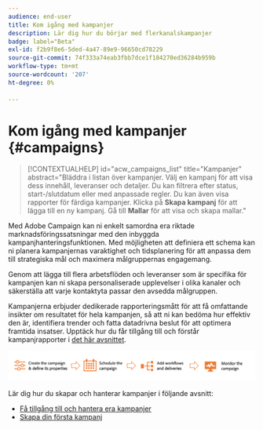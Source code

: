 ```yaml
---
audience: end-user
title: Kom igång med kampanjer
description: Lär dig hur du börjar med flerkanalskampanjer
badge: label="Beta"
exl-id: f2b9f8e6-5ded-4a47-89e9-96650cd78229
source-git-commit: 74f333a74eab3fbb7dce1f184270ed36284b959b
workflow-type: tm+mt
source-wordcount: '207'
ht-degree: 0%

---
```



# Kom igång med kampanjer {#campaigns}

>[!CONTEXTUALHELP]
>id="acw_campaigns_list"
>title="Kampanjer"
>abstract="Bläddra i listan över kampanjer. Välj en kampanj för att visa dess innehåll, leveranser och detaljer. Du kan filtrera efter status, start-/slutdatum eller med anpassade regler. Du kan även visa rapporter för färdiga kampanjer. Klicka på **Skapa kampanj** för att lägga till en ny kampanj. Gå till **Mallar** för att visa och skapa mallar."


Med Adobe Campaign kan ni enkelt samordna era riktade marknadsföringssatsningar med den inbyggda kampanjhanteringsfunktionen. Med möjligheten att definiera ett schema kan ni planera kampanjernas varaktighet och tidsplanering för att anpassa dem till strategiska mål och maximera målgruppernas engagemang.

Genom att lägga till flera arbetsflöden och leveranser som är specifika för kampanjen kan ni skapa personaliserade upplevelser i olika kanaler och säkerställa att varje kontaktyta passar den avsedda målgruppen.

Kampanjerna erbjuder dedikerade rapporteringsmått för att få omfattande insikter om resultatet för hela kampanjen, så att ni kan bedöma hur effektiv den är, identifiera trender och fatta datadrivna beslut för att optimera framtida insatser. Upptäck hur du får tillgång till och förstår kampanjrapporter i [det här avsnittet](../reporting/campaign-reports.md).

![Kampanjflöde](assets/campaign-flow.png)

Lär dig hur du skapar och hanterar kampanjer i följande avsnitt:

* [Få tillgång till och hantera era kampanjer](manage-campaigns.md)
* [Skapa din första kampanj](create-campaigns.md)



<!--
Use Adobe Campaign to create cross-channel campaigns. With its marketing campaign orchestration capabilities, you can manage and centralize customer data, design customer communications and campaigns, and create personalized experiences across different channels. In this version, email, push and SMS channels are available.

Design and execute high-volume email campaigns to deliver personalized messages, for all platforms and screen sizes. 
Measure the effectiveness of your deliveries with detailed reports including the counts of opens, clicks, forwards, and more. With Adobe Campaign segmentation capabilities, you can run queries against a high-volume database, and easily define dynamic marketing segments which perfectly target your campaigns.
-->

<!--
Get Started with campaigns
Adobe Campaign offers a set of solutions that help you personalize and deliver campaigns across all of your online and offline channels. You can create, configure, execute and analyze marketing campaigns. All marketing campaigns can be managed from a unified control center. Discover how to browse and create marketing campaigns in this section.

Campaigns include actions (deliveries) and processes (importing or extracting files), as well as resources (marketing documents, delivery outlines). They are used in marketing campaigns. Campaigns are part of a program, and programs are included in a campaign plan.
-->
